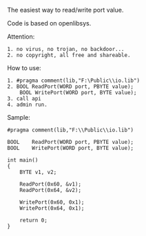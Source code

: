 The easiest way to read/write port value.

Code is based on openlibsys.

Attention:

    1. no virus, no trojan, no backdoor... 
    2. no copyright, all free and shareable.

How to use:

    1. #pragma comment(lib,"F:\Public\\io.lib")
    2. BOOL ReadPort(WORD port, PBYTE value);
        BOOL WritePort(WORD port, BYTE value);
    3. call api
    4. admin run. 

Sample:

    #pragma comment(lib,"F:\\Public\\io.lib")

    BOOL	ReadPort(WORD port, PBYTE value);
    BOOL	WritePort(WORD port, BYTE value);

    int main()
    {
        BYTE v1, v2;

        ReadPort(0x60, &v1);
        ReadPort(0x64, &v2);

        WritePort(0x60, 0x1);
        WritePort(0x64, 0x1);

        return 0;
    }
